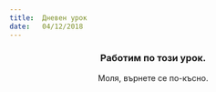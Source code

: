 ```yaml
---
title:  Дневен урок
date:   04/12/2018
---
```


### <center>Работим по този урок.</center>
<center>Моля, върнете се по-късно.</center>